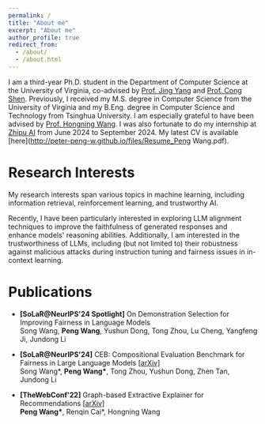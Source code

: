 ```yaml
---
permalink: /
title: "About me"
excerpt: "About me"
author_profile: true
redirect_from: 
  - /about/
  - /about.html
---
```


I am a third-year Ph.D. student in the Department of Computer Science at the University of Virginia, co-advised by [Prof. Jing Yang](https://www.ee.psu.edu/yang/) and [Prof. Cong Shen](https://cshen317.github.io/). Previously, I received my M.S. degree in Computer Science from the University of Virginia and my B.Eng. degree in Computer Science and Technology from Tsinghua University. I am especially grateful to have been advised by [Prof. Hongning Wang](https://www.cs.virginia.edu/~hw5x/). I was also fortunate to do my internship at [Zhipu AI](https://www.zhipuai.cn/) from June 2024 to September 2024. My latest CV is available [here](http://peter-peng-w.github.io/files/Resume_Peng Wang.pdf).

Research Interests
======
My research interests span various topics in machine learning, including information retrieval, reinforcement learning, and trustworthy AI.

Recently, I have been particularly interested in exploring LLM alignment techniques to improve the faithfulness of generated responses and enhance models' reasoning abilities. Additionally, I am interested in the trustworthiness of LLMs, including (but not limited to) their robustness against malicious attacks during instruction tuning and fairness issues in in-context learning.

Publications
======
- **[SoLaR@NeurIPS'24 Spotlight]** On Demonstration Selection for Improving Fairness in Language Models  
  Song Wang, __Peng Wang__, Yushun Dong, Tong Zhou, Lu Cheng, Yangfeng Ji, Jundong Li

- **[SoLaR@NeurIPS'24]** CEB: Compositional Evaluation Benchmark for Fairness in Large Language Models [\[arXiv\]](https://arxiv.org/abs/2407.02408)  
  Song Wang\*, __Peng Wang\*__, Tong Zhou, Yushun Dong, Zhen Tan, Jundong Li 

- **[TheWebConf'22]** Graph-based Extractive Explainer for Recommendations [\[arXiv\]](https://arxiv.org/abs/2202.09730)  
  __Peng Wang\*__, Renqin Cai\*, Hongning Wang
